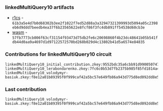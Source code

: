 ### linkedMultiQuery10 artifacts

- [r1cs](./contributions/linkedMultiQuery10/linkedMultiQuery10.r1cs) - `61b3a5e4d7b0d68302b3ee2f1022f7ed52d88a3a32947321399993d5094a05c2398eb6d9ddd7beedb4ea37f6b23565622e8fcf86f3fc4db891ff54538d60cb3e`
- [wasm](./contributions/linkedMultiQuery10/linkedMultiQuery10.wasm) - `57fb7773cb006f63cf31154f93473d75db2fe6c20698860f4b23dc48641b05b541fdb44d0aa9a4697d1d97122572570bd268b029d4c13802b41d5a6574e84835`

### Contributions for linkedMultiQuery10 circuit

```
linkedMultiQuery10_initial_contribution.zkey:9552bdc35a6cbb91d9900507471ef3f8f61d5a15a18c97923b9f0927e62f3c6a822fd8caf3c1f97abf9e8c8b62d8b780db07acbeb07f333a850fb525a5199d3c
linkedMultiQuery10_lerabondarenko.zkey:7fc6c0b53d7fb2375b985f85fd1814a4c4087ca1d3a82d6e5974a6138c7ca987b929c7bd343c681065354f0c57f9eaccf967d382ad4d1908d906eeacb889f654
linkedMultiQuery10_volodymyr-basiuk.zkey:f8e12a01b89395f0f999caf42a5bc57e649fb86a943d775d8ed092dd8e5c4201c276c4532e01b853ae62a11d30acf919e766c8a05488a7148f7039ffc577ab93
```

### Last contribution
```
linkedMultiQuery10_volodymyr-basiuk.zkey:f8e12a01b89395f0f999caf42a5bc57e649fb86a943d775d8ed092dd8e5c4201c276c4532e01b853ae62a11d30acf919e766c8a05488a7148f7039ffc577ab93
```
